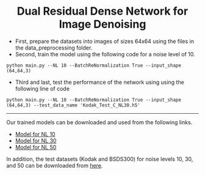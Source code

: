 <h1 align="center" >
    Dual Residual Dense Network for Image Denoising
</h1>


- First, prepare the datasets into images of sizes 64x64 using the files in the data_preprocessing folder.
- Second, train the model using the following code for a noise level of 10.

``` python main.py --NL 10 --BatchReNormalization True --input_shape (64,64,3) ```

- Third and last, test the performance of the network using using the following line of code

``` python main.py --NL 10 --BatchReNormalization True --input_shape (64,64,3) --test_data_name 'Kodak_Test_C_NL30.h5' ```


<hr>

Our trained models can be downloaded and used from the following links.

- [Model for NL 10](https://drive.google.com/drive/folders/12UYM5ShzBXVK1Zkp6iHEIFJpaUqOvGPr?usp=sharing)
- [Model for NL 30](https://drive.google.com/drive/folders/12SwiUOl_0CCF2EoCKT7lKEm0Xj53J1je?usp=sharing)
- [Model for NL 50](https://drive.google.com/drive/folders/12SYYbAgMy3gYegPkhq0SX4fyUzMqsmIi?usp=sharing)

In addition, the test datasets (Kodak and BSDS300) for noise levels 10, 30, and 50 can be downloaded from [here](https://drive.google.com/drive/folders/15YoIPAp4PGn-GxyEMIZCqKrHp7udr8ff?usp=sharing).
